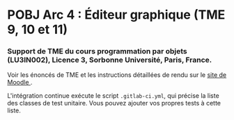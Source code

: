 # POBJ Arc 4 : Éditeur graphique (TME 9, 10 et 11)

### Support de TME du cours programmation par objets (LU3IN002), Licence 3, Sorbonne Université, Paris, France.

Voir les énoncés de TME et les instructions détaillées de rendu sur le [site de Moodle ](https://moodle-sciences.upmc.fr/).

L'intégration continue exécute le script `.gitlab-ci.yml`, qui précise la liste des classes de test unitaire. Vous pouvez ajouter vos propres tests à cette liste.
